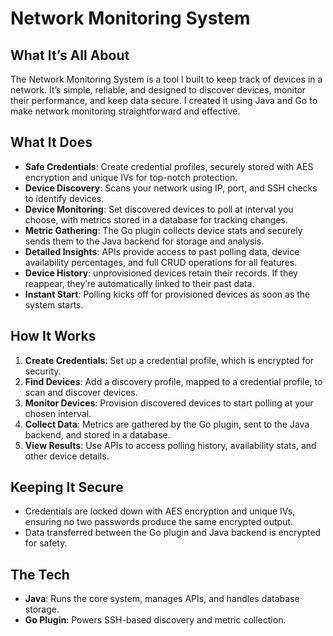 # Network Monitoring System

## What It’s All About

The Network Monitoring System is a tool I built to keep track of devices in a network. It’s simple, reliable, and designed to discover devices, monitor their performance, and keep data secure. I created it using Java and Go to make network monitoring straightforward and effective.

## What It Does

- **Safe Credentials**: Create credential profiles, securely stored with AES encryption and unique IVs for top-notch protection.
- **Device Discovery**: Scans your network using IP, port, and SSH checks to identify devices.
- **Device Monitoring**: Set discovered devices to poll at interval you choose, with metrics stored in a database for tracking changes.
- **Metric Gathering**: The Go plugin collects device stats and securely sends them to the Java backend for storage and analysis.
- **Detailed Insights**: APIs provide access to past polling data, device availability percentages, and full CRUD operations for all features.
- **Device History**: unprovisioned devices retain their records. If they reappear, they’re automatically linked to their past data.
- **Instant Start**: Polling kicks off for provisioned devices as soon as the system starts.

## How It Works

1. **Create Credentials**: Set up a credential profile, which is encrypted for security.
2. **Find Devices**: Add a discovery profile, mapped to a credential profile, to scan and discover devices.
3. **Monitor Devices**: Provision discovered devices to start polling at your chosen interval.
4. **Collect Data**: Metrics are gathered by the Go plugin, sent to the Java backend, and stored in a database.
5. **View Results**: Use APIs to access polling history, availability stats, and other device details.

## Keeping It Secure

- Credentials are locked down with AES encryption and unique IVs, ensuring no two passwords produce the same encrypted output.
- Data transferred between the Go plugin and Java backend is encrypted for safety.

## The Tech

- **Java**: Runs the core system, manages APIs, and handles database storage.
- **Go Plugin**: Powers SSH-based discovery and metric collection.
